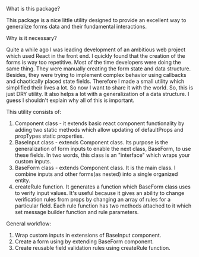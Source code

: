 What is this package?

This package is a nice little utility designed to provide an excellent way to generalize forms data and their fundamental interactions.

Why is it necessary?

Quite a while ago I was leading development of an ambitious web project which used React in the front end. I quickly found that the creation of the forms is way too repetitive. Most of the time developers were doing the same thing. They were manually creating the form state and data structure. Besides, they were trying to implement complex behavior using callbacks and chaotically placed state fields.  Therefore I made a small utility which simplified their lives a lot.  So now I want to share it with the world.  So, this is just DRY utility. It also helps a lot with a generalization of a data structure. I guess I shouldn't explain why all of this is important.

This utility consists of:
1. Component class - it extends basic react component functionality by adding two static methods which allow updating of defaultProps and propTypes static properties.
2. BaseInput class - extends Component class.  Its purpose is the generalization of form inputs to enable the next class, BaseForm, to use these fields. In two words, this class is an "interface" which wraps your custom inputs.  
3. BaseForm class - extends Component class. It is the main class. I combine inputs and other forms(as nested) into a single organized entity.
4. createRule function. It generates a function which BaseForm class uses to verify input values.  It's useful because it gives an ability to change verification rules from props by changing an array of rules for a particular field.  Each rule function has two methods attached to it which set message builder function and rule parameters.

General workflow:
1. Wrap custom inputs in extensions of BaseInput component.
2. Create a form using by extending BaseForm component.
3. Create reusable field validation rules using createRule function.
